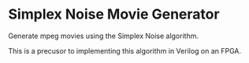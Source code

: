 # Simplex Noise Movie Generator
Generate mpeg movies using the Simplex Noise algorithm.

This is a precusor to implementing this algorithm in Verilog on an FPGA.
